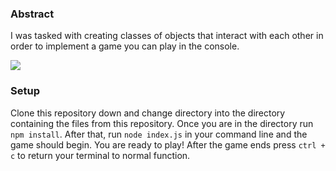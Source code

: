 ### Abstract

I was tasked with creating classes of objects that interact with each other in order to implement a game you can play in the console.

![](https://i.ibb.co/gPg7496/Screen-Shot-2019-11-21-at-3-56-38-PM.png)

### Setup

Clone this repository down and change directory into the directory containing the files from this repository. Once you are in the directory run  `npm install`. After that, run `node index.js` in your command line and the game should begin. You are ready to play! After the game ends press `ctrl + c` to return your terminal to normal function.
